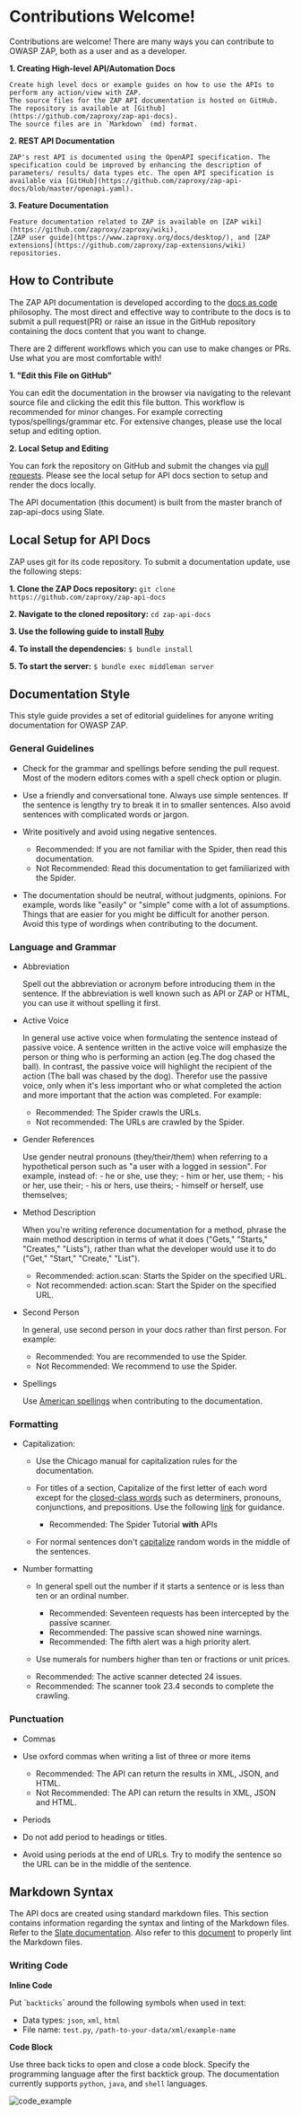 # Contributions Welcome!

Contributions are welcome! There are many ways you can contribute to OWASP ZAP, both as a user and as a developer.

**1. Creating High-level API/Automation Docs**

    Create high level docs or example guides on how to use the APIs to perform any action/view with ZAP.
    The source files for the ZAP API documentation is hosted on GitHub. The repository is available at [Github](https://github.com/zaproxy/zap-api-docs).
    The source files are in `Markdown` (md) format.
    
**2. REST API Documentation**

    ZAP's rest API is documented using the OpenAPI specification. The specification could be improved by enhancing the description of 
    parameters/ results/ data types etc. The open API specification is available via [GitHub](https://github.com/zaproxy/zap-api-docs/blob/master/openapi.yaml).

**3. Feature Documentation**

    Feature documentation related to ZAP is available on [ZAP wiki](https://github.com/zaproxy/zaproxy/wiki), 
    [ZAP user guide](https://www.zaproxy.org/docs/desktop/), and [ZAP extensions](https://github.com/zaproxy/zap-extensions/wiki) repositories.


## How to Contribute

The ZAP API documentation is developed according to the [docs as code](https://www.writethedocs.org/guide/docs-as-code/) philosophy.
The most direct and effective way to contribute to the docs is to submit a pull request(PR) or raise an 
issue in the GitHub repository containing the docs content that you want to change.

There are 2 different workflows which you can use to make changes or PRs. Use what you are most comfortable with!

**1. "Edit this File on GitHub"**
    
You can edit the documentation in the browser via navigating to the relevant source file and clicking the edit this file button.
This workflow is recommended for minor changes. For example correcting typos/spellings/grammar etc.
For extensive changes, please use the local setup and editing option.

**2. Local Setup and Editing**
    
You can fork the repository on GitHub and submit the changes via [pull requests](https://help.github.com/en/articles/creating-a-pull-request-from-a-fork). 
Please see the local setup for API docs section to setup and render the docs locally.

<aside class="notice">
The API documentation (this document) is built from the master branch of zap-api-docs using Slate.
</aside>

## Local Setup for API Docs

ZAP uses git for its code repository. 
To submit a documentation update, use the following steps:

**1. Clone the ZAP Docs repository:** 
    `git clone https://github.com/zaproxy/zap-api-docs`
   
**2. Navigate to the cloned repository:** 
    `cd zap-api-docs`
    
**3. Use the following guide to install [Ruby](https://www.ruby-lang.org/en/documentation/installation/)**

**4. To install the dependencies:** `$ bundle install`
        
**5. To start the server:** `$ bundle exec middleman server`

## Documentation Style

This style guide provides a set of editorial guidelines for anyone writing documentation for OWASP ZAP.

### General Guidelines

* Check for the grammar and spellings before sending the pull request. Most of the modern editors comes with a spell 
check option or plugin.

* Use a friendly and conversational tone. Always use simple sentences. If the sentence is lengthy try to break it in to smaller sentences. 
Also avoid sentences with complicated words or jargon.

* Write positively and avoid using negative sentences.

  - Recommended: If you are not familiar with the Spider, then read this documentation.
  - Not Recommended: Read this documentation to get familiarized with the Spider.

* The documentation should be neutral, without judgments, opinions. For example, words like "easily" or "simple" come with 
a lot of assumptions. Things that are easier for you might be difficult for another person. Avoid this type of wordings 
when contributing to the document.

### Language and Grammar

* Abbreviation

    Spell out the abbreviation or acronym before introducing them in the sentence. If the abbreviation is well known such as
    API or ZAP or HTML, you can use it without spelling it first.

* Active Voice

    In general use active voice when formulating the sentence instead of passive voice. A sentence written in the active voice will emphasize 
    the person or thing who is performing an action (eg.The dog chased the ball).  In contrast, the passive voice will highlight 
    the recipient of the action (The ball was chased by the dog). Therefor use the passive voice, only when it's less important 
    who or what completed the action and more important that the action was completed. For example:
    
    - Recommended: The Spider crawls the URLs.
    - Not recommended: The URLs are crawled by the Spider.<br>

* Gender References

    Use gender neutral pronouns (they/their/them) when referring to a hypothetical person such as "a user with a logged in session". 
    For example, instead of:
        - he or she, use they;
        - him or her, use them;
        - his or her, use their;
        - his or hers, use theirs;
        - himself or herself, use themselves;

* Method Description

    When you're writing reference documentation for a method, phrase the main method description in terms of what it does 
    ("Gets," "Starts," "Creates," "Lists"), rather than what the developer would use it to do ("Get," "Start," "Create," "List").
    
    - Recommended: action.scan: Starts the Spider on the specified URL. 
    - Not recommended: action.scan: Start the Spider on the specified URL.<br>

* Second Person

    In general, use second person in your docs rather than first person. For example:
    
    - Recommended: You are recommended to use the Spider.
    - Not Recommended: We recommend to use the Spider. <br>

* Spellings

    Use [American spellings](https://www.oxfordinternationalenglish.com/differences-in-british-and-american-spelling/) when
    contributing to the documentation. 
 
### Formatting

* Capitalization:

    * Use the Chicago manual for capitalization rules for the documentation.
    
    * For titles of a section, Capitalize of the first letter of each word except for the [closed-class words](http://babelnet.sbg.ac.at/themepark/grammar/classes.htm) 
      such as determiners, pronouns, conjunctions, and prepositions. Use the following [link](https://capitalizemytitle.com/#Chicago) for guidance.
      - Recommended: The Spider Tutorial **with** APIs
      
    * For normal sentences don't [capitalize](https://www.grammarly.com/blog/capitalization-rules/) random words in the middle of the sentences.
    
* Number formatting   
    * In general spell out the number if it starts a sentence or is less than ten or an ordinal number. 
      - Recommended: Seventeen requests has been intercepted by the passive scanner. 
      - Recommended: The passive scan showed nine warnings.    
      - Recommended: The fifth alert was a high priority alert.  
       
    * Use numerals for numbers higher than ten or fractions or unit prices.
     - Recommended: The active scanner detected 24 issues.
     - Recommended: The scanner took 23.4 seconds to complete the crawling.

### Punctuation
    
*  Commas
  * Use oxford commas when writing a list of three or more items
      - Recommended: The API can return the results in XML, JSON, and HTML.
      - Not Recommended: The API can return the results in XML, JSON and HTML. <br>

*  Periods
  * Do not add period to headings or titles.  
  * Avoid using periods at the end of URLs. Try to modify the sentence so the URL can be in the middle of the sentence.
    
## Markdown Syntax

The API docs are created using standard markdown files. This section contains information regarding the syntax and linting of the Markdown files.
Refer to the [Slate documentation](https://github.com/slatedocs/slate/wiki/Markdown-Syntax). Also refer to this 
[document](https://github.com/markdownlint/markdownlint/edit/master/docs/RULES.md) to properly lint the Markdown files.

### Writing Code

**Inline Code**

Put \``backticks`\` around the following symbols when used in text:

* Data types: `json`, `xml`, `html`
* File name: `test.py`, `/path-to-your-data/xml/example-name`

**Code Block**                                              

Use three back ticks to open and close a code block. Specify the programming language after the first backtick group. 
The documentation currently supports `python`, `java`, and `shell` languages.

![code_example](../images/code_example.png)
